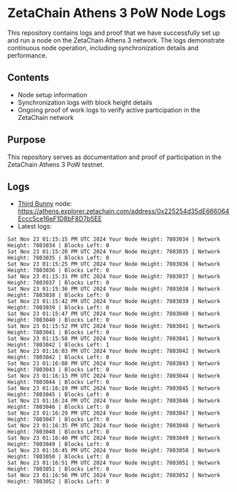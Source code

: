 # ZetaChain Athens 3 PoW Node Logs
This repository contains logs and proof that we have successfully set up and run a node on the ZetaChain Athens 3 network. The logs demonstrate continuous node operation, including synchronization details and performance.

## Contents
- Node setup information
- Synchronization logs with block height details
- Ongoing proof of work logs to verify active participation in the ZetaChain network

## Purpose
This repository serves as documentation and proof of participation in the ZetaChain Athens 3 PoW testnet.

## Logs

- [Third Bunny](https://thirdbunny.xyz/) node: https://athens.explorer.zetachain.com/address/0x225254d35dE666064Eccc5ce16eF1D8bF8D7b5EE
- Latest logs:
```
Sat Nov 23 01:15:15 PM UTC 2024 Your Node Height: 7803034 | Network Height: 7803034 | Blocks Left: 0
Sat Nov 23 01:15:20 PM UTC 2024 Your Node Height: 7803035 | Network Height: 7803035 | Blocks Left: 0
Sat Nov 23 01:15:25 PM UTC 2024 Your Node Height: 7803036 | Network Height: 7803036 | Blocks Left: 0
Sat Nov 23 01:15:31 PM UTC 2024 Your Node Height: 7803037 | Network Height: 7803037 | Blocks Left: 0
Sat Nov 23 01:15:36 PM UTC 2024 Your Node Height: 7803038 | Network Height: 7803038 | Blocks Left: 0
Sat Nov 23 01:15:42 PM UTC 2024 Your Node Height: 7803039 | Network Height: 7803039 | Blocks Left: 0
Sat Nov 23 01:15:47 PM UTC 2024 Your Node Height: 7803040 | Network Height: 7803040 | Blocks Left: 0
Sat Nov 23 01:15:52 PM UTC 2024 Your Node Height: 7803041 | Network Height: 7803041 | Blocks Left: 0
Sat Nov 23 01:15:58 PM UTC 2024 Your Node Height: 7803041 | Network Height: 7803042 | Blocks Left: 1
Sat Nov 23 01:16:03 PM UTC 2024 Your Node Height: 7803042 | Network Height: 7803042 | Blocks Left: 0
Sat Nov 23 01:16:08 PM UTC 2024 Your Node Height: 7803043 | Network Height: 7803043 | Blocks Left: 0
Sat Nov 23 01:16:13 PM UTC 2024 Your Node Height: 7803044 | Network Height: 7803044 | Blocks Left: 0
Sat Nov 23 01:16:19 PM UTC 2024 Your Node Height: 7803045 | Network Height: 7803045 | Blocks Left: 0
Sat Nov 23 01:16:24 PM UTC 2024 Your Node Height: 7803046 | Network Height: 7803046 | Blocks Left: 0
Sat Nov 23 01:16:29 PM UTC 2024 Your Node Height: 7803047 | Network Height: 7803047 | Blocks Left: 0
Sat Nov 23 01:16:35 PM UTC 2024 Your Node Height: 7803048 | Network Height: 7803048 | Blocks Left: 0
Sat Nov 23 01:16:40 PM UTC 2024 Your Node Height: 7803049 | Network Height: 7803049 | Blocks Left: 0
Sat Nov 23 01:16:45 PM UTC 2024 Your Node Height: 7803050 | Network Height: 7803050 | Blocks Left: 0
Sat Nov 23 01:16:51 PM UTC 2024 Your Node Height: 7803051 | Network Height: 7803051 | Blocks Left: 0
Sat Nov 23 01:16:56 PM UTC 2024 Your Node Height: 7803052 | Network Height: 7803052 | Blocks Left: 0
```

